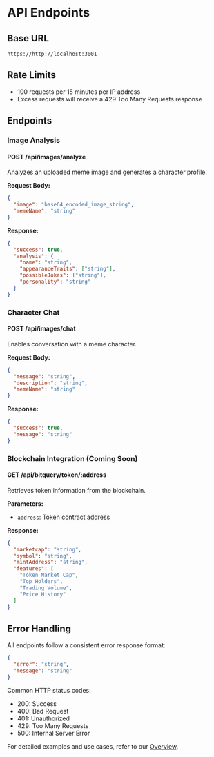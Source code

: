 # API Endpoints

## Base URL

```
https://http://localhost:3001
```


## Rate Limits

- 100 requests per 15 minutes per IP address
- Excess requests will receive a 429 Too Many Requests response

## Endpoints

### Image Analysis

#### POST /api/images/analyze

Analyzes an uploaded meme image and generates a character profile.

**Request Body:**
```json
{
  "image": "base64_encoded_image_string",
  "memeName": "string"
}
```

**Response:**
```json
{
  "success": true,
  "analysis": {
    "name": "string",
    "appearanceTraits": ["string"],
    "possibleJokes": ["string"],
    "personality": "string"
  }
}
```

### Character Chat

#### POST /api/images/chat

Enables conversation with a meme character.

**Request Body:**
```json
{
  "message": "string",
  "description": "string",
  "memeName": "string"
}
```

**Response:**
```json
{
  "success": true,
  "message": "string"
}
```

### Blockchain Integration (Coming Soon)

#### GET /api/bitquery/token/:address

Retrieves token information from the blockchain.

**Parameters:**
- `address`: Token contract address

**Response:**
```json
{
  "marketcap": "string",
  "symbol": "string",
  "mintAddress": "string",
  "features": [
    "Token Market Cap",
    "Top Holders",
    "Trading Volume",
    "Price History"
  ]
}
```

## Error Handling

All endpoints follow a consistent error response format:

```json
{
  "error": "string",
  "message": "string"
}
```

Common HTTP status codes:
- 200: Success
- 400: Bad Request
- 401: Unauthorized
- 429: Too Many Requests
- 500: Internal Server Error

For detailed examples and use cases, refer to our [Overview](../overview.md). 